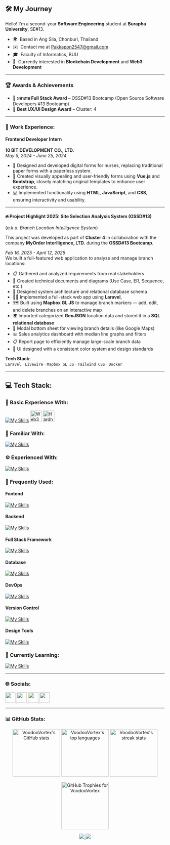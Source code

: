 ## 🛠️ My Journey

Hello! I'm a second-year **Software Engineering** student at **Burapha University**, SE#13.  
* 🌍  Based in Ang Sila, Chonburi, Thailand  
* ✉️  Contact me at [Pakkapon2547@gmail.com](mailto:Pakkapon2547@gmail.com)  
* 🎓  Faculty of Informatics, BUU  
* 🧠  Currently interested in **Blockchain Development** and **Web3 Development**  

---

### 🏆 Awards & Achievements
- 🥇 **มหาเทพ Full Stack Award** – OSSD#13 Bootcamp (Open Source Software Developers #13 Bootcamp)
- 🎨 **Best UX/UI Design Award** – Cluster: 4
---

### 💼 Work Experience:

#### Frontend Developer Intern  
**10 BIT DEVELOPMENT CO., LTD.**  
*May 5, 2024 - June 25, 2024*  

- 📝 Designed and developed digital forms for nurses, replacing traditional paper forms with a paperless system.  
- 🎨 Created visually appealing and user-friendly forms using **Vue.js** and **Bootstrap**, closely matching original templates to enhance user experience.  
- 💻 Implemented functionality using **HTML**, **JavaScript**, and **CSS**, ensuring interactivity and usability.  

---

#### 🔥 Project Highlight 2025: Site Selection Analysis System (OSSD#13)  
(*a.k.a. Branch Location Intelligence System*)


This project was developed as part of **Cluster 4** in collaboration with the company **MyOrder Interlligence, LTD.** during the **OSSD#13 Bootcamp**.

*Feb 16, 2025 - April 12, 2025*  
We built a full-featured web application to analyze and manage branch locations:

- 📋 Gathered and analyzed requirements from real stakeholders  
- 🧾 Created technical documents and diagrams (Use Case, ER, Sequence, etc.)  
- 🧠 Designed system architecture and relational database schema
- 👨‍💻 Implemented a full-stack web app using **Laravel**, 
- 🗺️ Built using **Mapbox GL JS** to manage branch markers — add, edit, and delete branches on an interactive map
- 🌍 Imported categorized **GeoJSON** location data and stored it in a **SQL relational database**
- 📍 Modal bottom sheet for viewing branch details (like Google Maps)
- 📊 Sales analytics dashboard with median line graphs and filters
- 📋 Report page to efficiently manage large-scale branch data
- 🎨 UI designed with a consistent color system and design standards

**Tech Stack**:  
`Laravel` · `Livewire` · `Mapbox GL JS` · `Tailwind CSS` · `Docker`

---

## 💻 Tech Stack:

### 🌱 Basic Experience With:
[![My Skills](https://skillicons.dev/icons?i=ts,solidity)](https://skillicons.dev)
<a href="https://web3js.readthedocs.io/en/v1.7.1/#" target="_blank" rel="noreferrer"><img src="https://raw.githubusercontent.com/danielcranney/readme-generator/main/public/icons/skills/web3js-colored.svg" width="36" height="36" alt="Web3Js" /></a>
<a href="https://hardhat.org/" target="_blank" rel="noreferrer"><img src="https://raw.githubusercontent.com/danielcranney/readme-generator/main/public/icons/skills/hardhat-colored.svg" width="36" height="36" alt="Hardhat" /></a>

### 👀 Familiar With:
[![My Skills](https://skillicons.dev/icons?i=cs)](https://skillicons.dev)

### ⚙️ Experienced With:
[![My Skills](https://skillicons.dev/icons?i=vite,react,vue)](https://skillicons.dev)

### 🔧 Frequently Used:
#### Fontend
[![My Skills](https://skillicons.dev/icons?i=js,jquery,html,css,bootstrap,tailwind)](https://skillicons.dev)
#### Backend
[![My Skills](https://skillicons.dev/icons?i=java,php)](https://skillicons.dev)
#### Full Stack Framework
[![My Skills](https://skillicons.dev/icons?i=laravel)](https://skillicons.dev)
#### Database
[![My Skills](https://skillicons.dev/icons?i=mysql)](https://skillicons.dev)
#### DevOps
[![My Skills](https://skillicons.dev/icons?i=docker)](https://skillicons.dev)
#### Version Control
[![My Skills](https://skillicons.dev/icons?i=git)](https://skillicons.dev)
#### Design Tools
[![My Skills](https://skillicons.dev/icons?i=figma)](https://skillicons.dev)
  
### 📖 Currently Learning:
[![My Skills](https://skillicons.dev/icons?i=mongodb,express,react,nodejs,rust,nextjs)](https://skillicons.dev)

---

### 🌐 Socials:

<p align="left"> <a href="https://discord.com/users/pk9113" target="_blank" rel="noreferrer"> <picture> <source media="(prefers-color-scheme: dark)" srcset="https://raw.githubusercontent.com/danielcranney/readme-generator/main/public/icons/socials/discord-dark.svg" /> <source media="(prefers-color-scheme: light)" srcset="https://raw.githubusercontent.com/danielcranney/readme-generator/main/public/icons/socials/discord.svg" /> <img src="https://raw.githubusercontent.com/danielcranney/readme-generator/main/public/icons/socials/discord.svg" width="32" height="32" /> </picture> </a> <a href="https://www.facebook.com/pakkapon.forb" target="_blank" rel="noreferrer"> <picture> <source media="(prefers-color-scheme: dark)" srcset="https://raw.githubusercontent.com/danielcranney/readme-generator/main/public/icons/socials/facebook-dark.svg" /> <source media="(prefers-color-scheme: light)" srcset="https://raw.githubusercontent.com/danielcranney/readme-generator/main/public/icons/socials/facebook.svg" /> <img src="https://raw.githubusercontent.com/danielcranney/readme-generator/main/public/icons/socials/facebook.svg" width="32" height="32" /> </picture> </a> <a href="http://www.instagram.com/pk_tonnam" target="_blank" rel="noreferrer"> <picture> <source media="(prefers-color-scheme: dark)" srcset="https://raw.githubusercontent.com/danielcranney/readme-generator/main/public/icons/socials/instagram-dark.svg" /> <source media="(prefers-color-scheme: light)" srcset="https://raw.githubusercontent.com/danielcranney/readme-generator/main/public/icons/socials/instagram.svg" /> <img src="https://raw.githubusercontent.com/danielcranney/readme-generator/main/public/icons/socials/instagram.svg" width="32" height="32" /> </picture> </a>
  <a href="https://www.linkedin.com/in/pakkapon-chomchoey-60377b332" target="_blank" rel="noreferrer"> <picture> <source media="(prefers-color-scheme: dark)" srcset="https://raw.githubusercontent.com/danielcranney/readme-generator/main/public/icons/socials/linkedin-dark.svg" /> <source media="(prefers-color-scheme: light)" srcset="https://raw.githubusercontent.com/danielcranney/readme-generator/main/public/icons/socials/linkedin.svg" /> <img src="https://raw.githubusercontent.com/danielcranney/readme-generator/main/public/icons/socials/linkedin.svg" width="32" height="32" /> </picture> </a>
</p>

---

### 📊 GitHub Stats:

<div align="center">
  <img height="150px" src="https://github-readme-stats.vercel.app/api?username=VoodooVortex&show_icons=true&theme=transparent" alt="VoodooVortex's GitHub stats" />
  <img height="150px" src="https://github-readme-stats.vercel.app/api/top-langs?username=VoodooVortex&show_icons=true&locale=en&layout=compact&count_private=true" alt="VoodooVortex's top languages" />
  <img height="150px" src="https://github-readme-streak-stats.herokuapp.com/?user=VoodooVortex" alt="VoodooVortex's streak stats" />
</div>

<p align="center">
  <a href="https://github.com/ryo-ma/github-profile-trophy">
    <img height="150px" src="https://github-profile-trophy.vercel.app/?username=VoodooVortex" alt="GitHub Trophies for VoodooVortex" />
  </a>
</p>

<div align="center">
  <a href="https://github.com/SassyxD/blockshop-ethglobal-bkk">
    <img src="https://github-readme-stats.vercel.app/api/pin/?username=SassyxD&repo=blockshop-ethglobal-bkk" />
  </a>
  <a href="https://github.com/OSSD13/cluster4">
    <img src="https://github-readme-stats.vercel.app/api/pin/?username=OSSD13&repo=cluster4" />
  </a>
</div>
